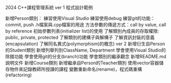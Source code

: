2024 C++課程管理系統
ver 1
程式設計範例

新增Person類別：
練習使用Visual Studio
練習使用debug
練習git的功能：commit, push
.h檔案與.cpp檔案的用途
方法參數的傳遞方式：call by value, call by reference
初始參數列表(initializer list)的使用
了解類別內成員的存取權限: public, private, protected
了解類別的建構子與解構子
了解資訊封裝的意義(encapsulation)
了解同名異式(polymorphism)的概念)
ver 2
新增衍生自Person的Student類別
新增列舉列別ClassName, Department
學會使用Visual Studio的除錯功能
學會使用git的分支(branch)功能
學會類別的繼承觀念
新增README.md說明文件
新增Course類別
新增繼承自Person的Teacher類別
使用vector容器儲存物件來記錄教師所授課的課程
變數重新命名(rename)，程式碼重構(refactoring)
